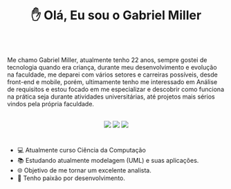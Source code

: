 
<div align= "center">
  <h1>✋ Olá, Eu sou o Gabriel Miller </h1>
  
  <div style="display: inline_block"><br>
</div></div>
<br>

 Me chamo Gabriel Miller, atualmente tenho 22 anos, sempre gostei de tecnologia quando era criança, durante meu desenvolvimento e evolução na faculdade, me deparei com vários setores e carreiras possíveis, desde front-end e mobile, porém, ultimamente tenho me interessado em Análise de requisitos e estou focado em me especializar e descobrir como funciona na prática seja durante atividades universitárias, até projetos mais sérios vindos pela própria faculdade.
<div align="center"><br>
  <a href="https://www.instagram.com/miller_sem_u/" target="_blank"><img src="https://img.shields.io/badge/-Instagram-%23E4405F?style=for-the-badge&logo=instagram&logoColor=white" target="_blank"></a>
  <a href = "mailto:gabrielmiller2000@gmail.com" target="_blank"><img src="https://img.shields.io/badge/Gmail-D14836?style=for-the-badge&logo=gmail&logoColor=white" target="_blank"></a>
  <a href="https://www.linkedin.com/in/gabsmiller/" target="_blank"><img src="https://img.shields.io/badge/-LinkedIn-%230077B5?style=for-the-badge&logo=linkedin&logoColor=white" target="_blank"></a>
 </div>
 
#
- 💻 Atualmente curso Ciência da Computação
- 📚 Estudando atualmente modelagem (UML) e suas aplicações.
- 🌐 Objetivo de me tornar um excelente analista.
- 🚦 Tenho paixão por desenvolvimento.
##
